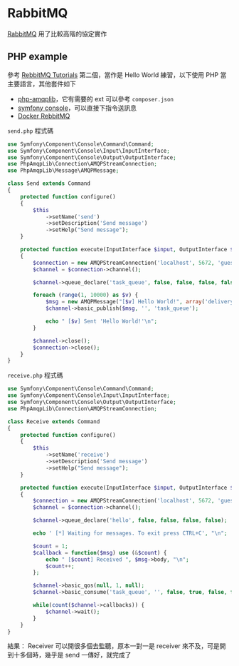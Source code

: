# RabbitMQ

[RabbitMQ](https://www.rabbitmq.com/) 用了比較高階的協定實作

## PHP example

參考 [RebbitMQ Tutorials](https://www.rabbitmq.com/getstarted.html) 第二個，當作是 Hello World 練習，以下使用 PHP 當主要語言，其他套件如下

* [php-amqplib](https://github.com/php-amqplib/php-amqplib)，它有需要的 ext 可以參考 `composer.json`
* [symfony console](http://symfony.com/doc/current/components/console.html)，可以直接下指令送訊息
* [Docker RebbitMQ](https://hub.docker.com/_/rabbitmq/)

`send.php` 程式碼

```php
use Symfony\Component\Console\Command\Command;
use Symfony\Component\Console\Input\InputInterface;
use Symfony\Component\Console\Output\OutputInterface;
use PhpAmqpLib\Connection\AMQPStreamConnection;
use PhpAmqpLib\Message\AMQPMessage;

class Send extends Command
{
    protected function configure()
    {
        $this
            ->setName('send')
            ->setDescription('Send message')
            ->setHelp("Send message");
    }

    protected function execute(InputInterface $input, OutputInterface $output)
    {
        $connection = new AMQPStreamConnection('localhost', 5672, 'guest', 'guest');
        $channel = $connection->channel();

        $channel->queue_declare('task_queue', false, false, false, false);

        foreach (range(1, 10000) as $v) {
            $msg = new AMQPMessage("[$v] Hello World!", array('delivery_mode' => 2));
            $channel->basic_publish($msg, '', 'task_queue');

            echo " [$v] Sent 'Hello World!'\n";
        }

        $channel->close();
        $connection->close();
    }
}
```

`receive.php` 程式碼

```php
use Symfony\Component\Console\Command\Command;
use Symfony\Component\Console\Input\InputInterface;
use Symfony\Component\Console\Output\OutputInterface;
use PhpAmqpLib\Connection\AMQPStreamConnection;

class Receive extends Command
{
    protected function configure()
    {
        $this
            ->setName('receive')
            ->setDescription('Send message')
            ->setHelp("Send message");
    }

    protected function execute(InputInterface $input, OutputInterface $output)
    {
        $connection = new AMQPStreamConnection('localhost', 5672, 'guest', 'guest');
        $channel = $connection->channel();

        $channel->queue_declare('hello', false, false, false, false);

        echo ' [*] Waiting for messages. To exit press CTRL+C', "\n";

        $count = 1;
        $callback = function($msg) use (&$count) {
            echo " [$count] Received ", $msg->body, "\n";
            $count++;
        };

        $channel->basic_qos(null, 1, null);
        $channel->basic_consume('task_queue', '', false, true, false, false, $callback);

        while(count($channel->callbacks)) {
            $channel->wait();
        }
    }
}
```

結果： Receiver 可以開很多個去監聽，原本一對一是 receiver 來不及，可是開到十多個時，幾乎是 send 一傳好，就完成了
